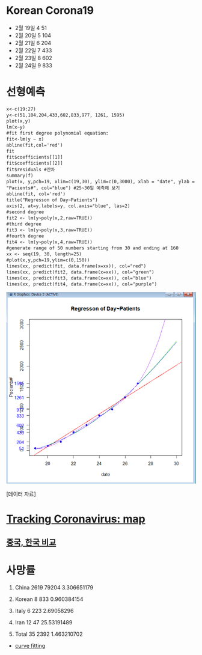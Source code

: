 # Korean Corona19

* 2월 19일 4 51
* 2월 20일 5 104
* 2월 21일 6 204
* 2월 22일 7 433
* 2월 23일 8 602
* 2월 24일 9 833

# 선형예측    
    x<-c(19:27)
    y<-c(51,104,204,433,602,833,977, 1261, 1595)
    plot(x,y)
    lm(x~y)
    #fit first degree polynomial equation:
    fit<-lm(y ~ x)
    abline(fit,col='red')
    fit
    fit$coefficients[[1]]
    fit$coefficients[[2]]
    fit$residuals #잔차
    summary(f)
    plot(x, y,pch=19, xlim=c(19,30), ylim=c(0,3000), xlab = "date", ylab = "Pacients#", col="blue") #25~30일 예측해 보기
    abline(fit, col='red')
    title("Regresson of Day~Patients")
    axis(2, at=y,labels=y, col.axis="blue", las=2)
    #second degree
    fit2 <- lm(y~poly(x,2,raw=TRUE))
    #third degree
    fit3 <- lm(y~poly(x,3,raw=TRUE))
    #fourth degree
    fit4 <- lm(y~poly(x,4,raw=TRUE))
    #generate range of 50 numbers starting from 30 and ending at 160
    xx <- seq(19, 30, length=25)
    #plot(x,y,pch=19,ylim=c(0,150))
    lines(xx, predict(fit, data.frame(x=xx)), col="red")
    lines(xx, predict(fit2, data.frame(x=xx)), col="green")
    lines(xx, predict(fit3, data.frame(x=xx)), col="blue")
    lines(xx, predict(fit4, data.frame(x=xx)), col="purple")

![선형예측](./corona19.png)


[데이터 자료]

# [Tracking Coronavirus: map](https://bnonews.com/index.php/2020/02/the-latest-coronavirus-cases/)

## [중국, 한국 비교](https://www.fmkorea.com/2747110261)

# 사망률

1. China	2619	79204	3.306651179
2. Korean	8	833	0.960384154
3. Italy	6	223	2.69058296
4. Iran		12	47	25.53191489
			
5. Total	35	2392	1.463210702


* [curve fitting](https://davetang.org/muse/2013/05/09/on-curve-fitting/)
